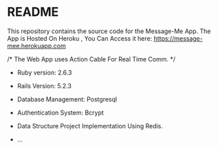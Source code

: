 # README

This repository contains the source code for the Message-Me App.
The App is Hosted On Heroku , You Can Access it here: https://message-mee.herokuapp.com 

/* The Web App uses Action Cable For Real Time Comm. */


* Ruby version: 2.6.3
* Rails Version: 5.2.3

* Database Management: Postgresql

* Authentication System: Bcrypt




* Data Structure Project Implementation Using Redis.




* ...
